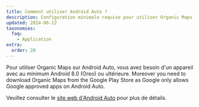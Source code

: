 ```yaml
---
title: Comment utiliser Android Auto ?
description: Configuration minimale requise pour utiliser Organic Maps avec Android Auto
updated: 2024-06-12
taxonomies:
  faq:
    - Application
extra:
  order: 20
---
```


Pour utiliser Organic Maps sur Android Auto, vous avez besoin d'un appareil avec au minimum Android 8.0 (Oreo) ou ultérieure. Moreover you need to download Organic Maps from the Google Play Store as Google only allows Google approved apps on Android Auto.

Veuillez consulter le [site web d'Android Auto](https://www.android.com/auto/) pour plus de détails.
